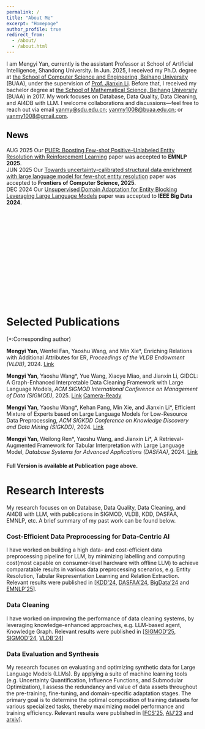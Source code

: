```yaml
---
permalink: /
title: "About Me"
excerpt: "Homepage"
author_profile: true
redirect_from: 
  - /about/
  - /about.html
---
```


<link href="bootstrap/css/bootstrap.min.css" rel="stylesheet">
<script src="bootstrap/js/bootstrap.bundle.min.js"></script>
<meta name="viewport" content="width=device-width, initial-scale=1.0">
<style>
    :root {
      font-size: 16px; /* 默认16px，改为18px（所有rem单位会按比例缩放） */
    }
</style>


I am Mengyi Yan, 
currently is the assistant Professor at School of Artificial Intelligence, Shandong University.
In Jun. 2025, I received my Ph.D. degree at [the School of Computer Science and Engineering, Beihang University](https://scse.buaa.edu.cn/) (BUAA), under the supervision of [Prof. Jianxin Li](https://scse.buaa.edu.cn/info/1546/10597.htm). 
Before that, I received my bachelor degree at [the School of Mathematical Science, Beihang University](https://math.buaa.edu.cn/) (BUAA) in 2017.
My work focuses on Database, Data Quality, Data Cleaning, and AI4DB with LLM. I welcome collaborations and discussions—feel free to reach out via email yanmy@sdu.edu.cn; yanmy1008@buaa.edu.cn; or yanmy1008@gmail.com.


<h2 style="color: black;">News</h2>
<ul style="list-style-type:disc; padding-left: 0; margin-left: 0;height: 400px;overflow: hidden;overflow-y: scroll;"> 
<li><span class="badge bg-success">AUG 2025</span> Our  <a href="https://authurlord.github.io/files/Conference/PUER_EMNLP.pdf">PUER: Boosting Few-shot Positive-Unlabeled Entity Resolution with Reinforcement Learning</a> paper was accepted to <b>EMNLP 2025</b>. </li>
<li><span class="badge bg-success">JUN 2025</span> Our  <a href="https://authurlord.github.io/files/Journal/FUSER_FCS.pdf">Towards uncertainty-calibrated structural data enrichment with large language model for few-shot entity resolution</a> paper was accepted to <b>Frontiers of Computer Science, 2025</b>. </li>
<li><span class="badge bg-success">DEC 2024</span> Our  <a href="https://authurlord.github.io/files/Conference/UEADB_BigData.pdf">Unsupervised Domain Adaptation for Entity Blocking Leveraging Large Language Models</a> paper was accepted to <b>IEEE Big Data 2024</b>. </li>
</ul>

# Selected Publications
(*:Corresponding author)

**Mengyi Yan**, Wenfei Fan, Yaoshu Wang, and Min Xie*, Enriching Relations with Additional Attributes for ER, *Proceedings of the VLDB Endowment (VLDB)*, 2024. [Link](https://dl.acm.org/doi/10.14778/3681954.3681987)

**Mengyi Yan**, Yaoshu Wang*, Yue Wang, Xiaoye Miao, and Jianxin Li, GIDCL: A Graph-Enhanced Interpretable Data Cleaning Framework with Large Language Models, *ACM SIGMOD International Conference on Management of Data (SIGMOD)*, 2025. [Link](https://github.com/SICS-Fundamental-Research-Center/GIDCL/blob/main/supplementary/GIDCL_Revision_v6_appendix.pdf) [Camera-Ready](https://doi.org/10.1145/3698811)

**Mengyi Yan**, Yaoshu Wang*, Kehan Pang, Min Xie, and Jianxin Li*, Efficient Mixture of Experts based on Large Language Models for Low-Resource Data Preprocessing, *ACM SIGKDD Conference on Knowledge Discovery and Data Mining (SIGKDD)*, 2024. [Link](https://dl.acm.org/doi/10.1145/3637528.3671873)

**Mengyi Yan**, Weilong Ren*, Yaoshu Wang, and Jianxin Li*, A Retrieval-Augmented Framework for Tabular Interpretation with Large Language Model, *Database Systems for Advanced Applications (DASFAA)*, 2024. [Link](https://github.com/SICS-Fundamental-Research-Center/RAFL/blob/master/supplementary/DASFAA_Camera_Ready.pdf)

#### Full Version is available at Publication page above.

# Research Interests
My research focuses on on Database, Data Quality, Data Cleaning, and AI4DB with LLM, with publications in SIGMOD, VLDB, KDD, DASFAA, EMNLP, etc. A brief summary of my past work can be found below.


### Cost-Efficient Data Preprocessing for Data-Centric AI

I have worked on building a high data- and cost-efficient data preprocessing pipeline for LLM, by minimizing labelling and computing cost(most capable on consumer-level hardware with offline LLM) to achieve comparatable results in various data preprocessing scenarios, e.g. Entity Resolution, Tabular Representation Learning and Relation Extraction. Relevant results were published in [[KDD'24](https://authurlord.github.io/files/Conference/MELD_KDD24.pdf), [DASFAA'24](https://authurlord.github.io/files/Conference/DASFAA_Camera_Ready.pdf), [BigData'24](https://authurlord.github.io/files/Conference/UEADB_BigData.pdf) and [EMNLP'25](https://authurlord.github.io/files/Conference/PUER_EMNLP.pdf)].

### Data Cleaning
I have worked on improving the performance of data cleaning systems, by leveraging knowledge-enhanced approaches, e.g. LLM-based agent, Knowledge Graph.  Relevant results were published in [[SIGMOD'25](https://authurlord.github.io/files/Conference/GIDCL-SIGMOD25.pdf), [SIGMOD'24](https://authurlord.github.io/files/Conference/SPLIT-SIGMOD24.pdf), [VLDB'24](https://authurlord.github.io/files/Conference/ENRICH-VLDB24.pdf)]

### Data Evaluation and Synthesis
My research focuses on evaluating and optimizing synthetic data for Large Language Models (LLMs). By applying a suite of machine learning tools (e.g.  Uncertainty Quantification, Influence Functions, and Submodular Optimization), I assess the redundancy and value of data assets throughout the pre-training, fine-tuning, and domain-specific adaptation stages. The primary goal is to determine the optimal composition of training datasets for various specialized tasks, thereby maximizing model performance and training efficiency. Relevant results were published in [[FCS'25](https://authurlord.github.io/files/Journal/FUSER_FCS.pdf), [AIJ'23](https://doi.org/10.1016/j.artint.2023.103886) and [arxiv](https://arxiv.org/pdf/1711.09219)].





<!--
# News
* (2024/11) Our [GPU-Accelerated Graph Cleaning with a Single Machine](https://hsiaoko.github.io/files/paper/miniclean_paper.pdf) paper was accepted to **SIGMOD 2025**.
* (2024/11) Our [A Single Machine System for Querying Big Graphs with PRAM](https://hsiaoko.github.io/files/paper/planar_paper.pdf) paper was accepted to **VLDB 2025**.
* (2024/10) Our [Deep Learning Service for Efficient Data Distribution Aware Sorting](https://hsiaoko.github.io/files/paper/NN-sort_paper.pdf) paper was accepted to **BigData 2024**.
* (2024/10) Our [HyperBlocker: Accelerating Rule-based Blocking in Entity Resolution using GPUs](https://hsiaoko.github.io/files/paper/HyperBlocker_full_paper.pdf) paper was accepted to **VLDB 2025**.
* (2023/04) Our [MiniGraph: Querying Big Graphs with a Single Machine](https://hsiaoko.github.io/files/paper/MiniGraph_full_paper.pdf) paper was accepted to **VLDB 2023**.
* (2022/02) Our [Deep and Collective Entity Resolution in Parallel](https://hsiaoko.github.io/files/paper/PER_paper.pdf) paper was accepted to **ICDE 2022**.
* (2021/09) I joined [Shenzhen Institute of Computing Science](https://en.sics.ac.cn) (SICS) as a research intern.
* (2021/07) Our [DLB: Deep Learning Based Load Balancing](https://hsiaoko.github.io/files/paper/DLB_paper.pdf) paper was accepted to **CLOUD 2021**.
* 
# Talks
* "MiniGraph: Querying Big Graphs with a Single Machine"
  * Great Bay Area Digital Tech Workshop, June 2023
  * VLDB conference, September 2023
* "DLB: Deep Learning Based Load Balancing"
  * IEEE CLOUD conference, September 2021


# Professional Services
### External Reviewer
* ICDE'24, ICDE'25

<br/><br/>
-->

<script type='text/javascript' id='clustrmaps' src='//cdn.clustrmaps.com/map_v2.js?cl=000000&w=230&t=tt&d=eHHOFbP732DR-cMe1ytaYJxII5gJ_ocpixMhAWlufLU&co=ffffff&ct=0a0909&cmn=00fff0&cmo=f3cefc'></script>
